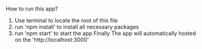 How to run this app?
1. Use terminal to locate the root of this file
2. run 'npm install' to install all necessary packages 
3. run 'npm start' to start the app
Finally The app will automatically hosted on the 'http://localhost:3000'